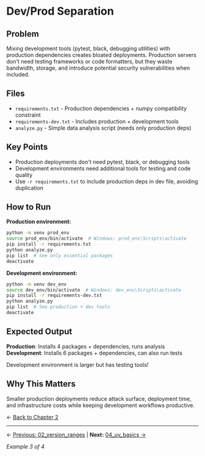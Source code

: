 # Dev/Prod Separation

## Problem

Mixing development tools (pytest, black, debugging utilities) with production dependencies creates bloated deployments. Production servers don't need testing frameworks or code formatters, but they waste bandwidth, storage, and introduce potential security vulnerabilities when included.

## Files

- `requirements.txt` - Production dependencies + numpy compatibility constraint
- `requirements-dev.txt` - Includes production + development tools
- `analyze.py` - Simple data analysis script (needs only production deps)

## Key Points

- Production deployments don't need pytest, black, or debugging tools
- Development environments need additional tools for testing and code quality
- Use `-r requirements.txt` to include production deps in dev file, avoiding duplication

## How to Run

**Production environment:**
```bash
python -m venv prod_env
source prod_env/bin/activate  # Windows: prod_env\Scripts\activate
pip install -r requirements.txt
python analyze.py
pip list  # See only essential packages
deactivate
```

**Development environment:**
```bash
python -m venv dev_env
source dev_env/bin/activate  # Windows: dev_env\Scripts\activate
pip install -r requirements-dev.txt
python analyze.py
pip list  # See production + dev tools
deactivate
```

## Expected Output

**Production**: Installs 4 packages + dependencies, runs analysis
**Development**: Installs 6 packages + dependencies, can also run tests

Development environment is larger but has testing tools!

## Why This Matters

Smaller production deployments reduce attack surface, deployment time, and infrastructure costs while keeping development workflows productive.

← [Back to Chapter 2](../README.md)

---

← [Previous: 02_version_ranges](../02_version_ranges/README.md) | **Next:** [04_uv_basics →](../04_uv_basics/README.md)

*Example 3 of 4*